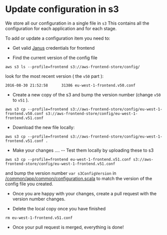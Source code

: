 # Update configuration in s3

We store all our configuration in a single file in `s3`
This contains all the configuration for each application and for each stage.

To add or update a configuration item you need to:

- Get valid [Janus](https://janus.gutools.co.uk) credentials for frontend

- Find the current version of the config file
```
aws s3 ls --profile=frontend s3://aws-frontend-store/config/
```

look for the most recent version ( the `v50` part ):

```
2016-08-30 21:52:58      31386 eu-west-1-frontend.v50.conf
```

- Create a new copy of the s3 and bump the version number (change `v50` to `v51` ).

```
aws s3 cp --profile=frontend s3://aws-frontend-store/config/eu-west-1-frontend.v50.conf s3://aws-frontend-store/config/eu-west-1-frontend.v51.conf
```

-  Download the new file locally:
```
aws s3 cp --profile=frontend s3://aws-frontend-store/config/eu-west-1-frontend.v51.conf .
```

- Make your changes ....
-- Test them locally by uploading these to s3
```
aws s3 cp --profile=frontend eu-west-1-frontend.v51.conf s3://aws-frontend-store/config/eu-west-1-frontend.v51.conf
```
and bump the version number `var s3ConfigVersion` in [/common/app/common/configuration.scala](https://github.com/guardian/frontend/blob/master/common/app/common/configuration.scala) to match the version of the config file you created.

- Once you are happy with your changes, create a pull request with the version number changes.

- Delete the local copy once you have finished
```
rm eu-west-1-frontend.v51.conf
```

- Once your pull request is merged, everything is done!

